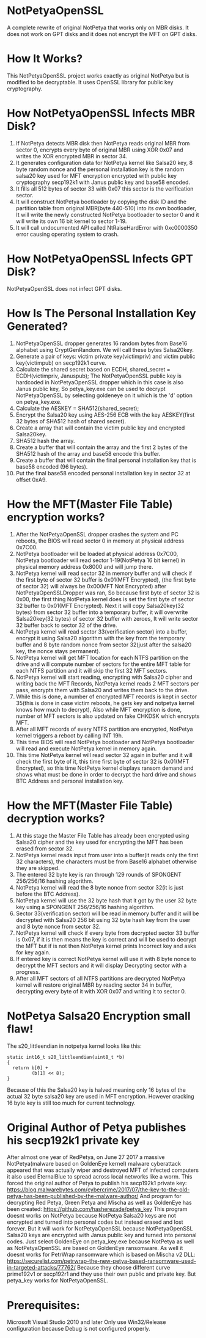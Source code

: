 # NotPetyaOpenSSL

A complete rewrite of original NotPetya that works only on MBR disks.
It does not work on GPT disks and it does not encrypt the MFT on GPT disks.

# How It Works?

This NotPetyaOpenSSL project works exactly as original NotPetya but is modified to be decryptable.
It uses OpenSSL library for public key cryptography.

# How NotPetyaOpenSSL Infects MBR Disk?

1. If NotPetya detects MBR disk then NotPetya reads original MBR from sector 0, encrypts every byte of original MBR using
XOR 0x07 and writes the XOR encrypted MBR in sector 34.
2. It generates configuration data for NotPetya kernel like Salsa20 key, 8 byte random nonce and the personal installation key
is the random salsa20 key used for MFT encryption encrypted with public key cryptography secp192k1 with Janus public key
and base58 encoded.
3. It fills all 512 bytes of sector 33 with 0x07 this sector is the verification sector.
4. It will construct NotPetya bootloader by copying the disk ID and the partition table from original MBR(byte 440-510)
into its own bootloader, It will write the newly constructed NotPetya bootloader to sector 0 and it will write its own
16 bit kernel to sector 1-19.
5. It will call undocumented API called NtRaiseHardError with 0xc0000350 error causing operating system to crash.

# How NotPetyaOpenSSL Infects GPT Disk?

NotPetyaOpenSSL does not infect GPT disks.

# How Is The Personal Installation Key Generated?

1. NotPetyaOpenSSL dropper generates 16 random bytes from Base16 alphabet using CryptGenRandom.
We will call these bytes Salsa20key.
2. Generate a pair of keys: victim private key(victimpriv) and victim public key(victimpub) on secp192k1 curve.
3. Calculate the shared secret based on ECDH, shared_secret = ECDH(victimpriv, Januspub);
The NotPetyaOpenSSL public key is hardcoded in NotPetyaOpenSSL dropper which in this case is also Janus public key,
So petya_key.exe can be used to decrypt NotPetyaOpenSSL by selecting goldeneye on it which is the 'd' option on petya_key.exe.
4. Calculate the AESKEY = SHA512(shared_secret);
5. Encrypt the Salsa20 key using AES-256 ECB with the key AESKEY(first 32 bytes of SHA512 hash of shared secret).
6. Create a array that will contain the victim public key and encrypted Salsa20key.
7. SHA512 hash the array.
8. Create a buffer that will contain the array and the first 2 bytes of the SHA512 hash of the array and base58 encode this buffer.
9. Create a buffer that will contain the final personal installation key that is base58 encoded (96 bytes).
11. Put the final base58 encoded personal installation key in sector 32 at offset 0xA9.

# How the MFT(Master File Table) encryption works?
1. After the NotPetyaOpenSSL dropper crashes the system and PC reboots, the BIOS
will read sector 0 in memory at physical address 0x7C00.
2. NotPetya bootloader will be loaded at physical address 0x7C00, NotPetya bootloader will read sector 1-19(NotPetya 16 bit kernel)
in physical memory address 0x8000 and will jump there.
3. NotPetya kernel will read sector 32 in memory buffer and will check if the first byte of sector 32 buffer is 0x01(MFT Encrypted),
(the first byte of sector 32) will always be 0x00(MFT Not Encrypted) after NotPetyaOpenSSLDropper was ran,
So because first byte of sector 32 is 0x00, the first thing NotPetya kernel does is set the first byte of sector 32 buffer to 0x01(MFT Encrypted).
Next it will copy Salsa20key(32 bytes) from sector 32 buffer into a temporary buffer, it will overwrite Salsa20key(32 bytes) of sector 32 buffer with zeroes,
It will write sector 32 buffer back to sector 32 of the drive.
4. NotPetya kernel will read sector 33(verification sector) into a buffer, encrypt it using Salsa20 algorithm with the key from the temporary buffer and
8 byte random nonce from sector 32(just after the salsa20 key, the nonce stays permanent).
5. NotPetya kernel will get MFT location for each NTFS partition on the drive and will compute number of sectors for the entire MFT table for each NTFS partition and it will skip the first 32 MFT sectors.
6. NotPetya kernel will start reading, encrypting with Salsa20 cipher and writing back the MFT Records, NotPetya kernel reads 2 MFT sectors per pass, encrypts them with Salsa20
and writes them back to the drive.
7. While this is done, a number of encrypted MFT records is kept in sector 35(this is done in case victim reboots, he gets key and notpetya kernel knows how much to decrypt),
Also while MFT encryption is done, number of MFT sectors is also updated on fake CHKDSK which encrypts MFT.
8. After all MFT records of every NTFS partition are encrypted, NotPetya kernel triggers a reboot by calling INT 19h.
9. This time BIOS will read NotPetya bootloader and NotPetya bootloader will read and execute NotPetya kernel in memory again.
10. This time NotPetya kernel will read sector 32 again in buffer and it will check the first byte of it, this time first byte of sector 32 is 0x01(MFT Encrypted),
so this time NotPetya kernel displays ransom demand and shows what must be done in order to decrypt the hard drive and shows BTC Address and personal installation key.

# How the MFT(Master File Table) decryption works?
1. At this stage the Master File Table has already been encrypted using Salsa20 cipher and the key used for encrypting the MFT has been erased from sector 32.
2. NotPetya kernel reads input from user into a buffer(it reads only the first 32 characters),
the characters must be from Base16 alphabet otherwise they are skipped.
3. The entered 32 byte key is ran through 129 rounds of SPONGENT 256/256/16 hashing algorithm.
4. NotPetya kernel will read the 8 byte nonce from sector 32(it is just before the BTC Address).
5. NotPetya kernel will use the 32 byte hash that it got by the user 32 byte key using a SPONGENT 256/256/16 hashing algorithm.
6. Sector 33(verification sector) will be read in memory buffer and it will be decrypted with Salsa20 256 bit using 32 byte hash key from the user and 8 byte nonce from sector 32.
7. NotPetya kernel will check if every byte from decrypted sector 33 buffer is 0x07, if it is then means the key is correct and will be used to decrypt the MFT but if is not
then NotPetya kernel prints Incorrect key and asks for key again.
8. If entered key is correct NotPetya kernel will use it with 8 byte nonce to decrypt the MFT sectors and it will display Decrypting sector with a progress.
9. After all MFT sectors of all NTFS partitions are decrypted NotPetya kernel will restore original MBR by reading sector 34 in buffer, decrypting every byte of it with XOR 0x07
and writing it to sector 0.

# NotPetya Salsa20 Encryption small flaw!
The s20_littleendian in notpetya kernel looks like this:

```
static int16_t s20_littleendian(uint8_t *b)
{
  return b[0] +
         (b[1] << 8);
}
```

Because of this the Salsa20 key is halved meaning only 16 bytes of the actual 32 byte salsa20 key are used in MFT encryption.
However cracking 16 byte key is still too much for current technology.

# Original Author of Petya publishes his secp192k1 private key
After almost one year of RedPetya, on June 27 2017 a massive NotPetya(malware based on GoldenEye kernel) malware cyberattack appeared
that was actually wiper and destroyed MFT of infected computers it also used EternalBlue to spread across local networks like a worm.
This forced the original author of Petya to publish his secp192k1 private key:
https://blog.malwarebytes.com/cybercrime/2017/07/the-key-to-the-old-petya-has-been-published-by-the-malware-author/
And program for decrypting Red Petya, Green Petya and Mischa as well as GoldenEye has been created:
https://github.com/hasherezade/petya_key
This program doesnt works on NotPetya because NotPetya Salsa20 keys are not encrypted and turned into personal codes but instead erased and lost forever.
But it will work for NotPetyaOpenSSL because NotPetyaOpenSSL Salsa20 keys are encrypted with Janus public key and turned into personal codes.
Just select GoldenEye on petya_key.exe because NotPetya as well as NotPetyaOpenSSL are based on GoldenEye ransomware.
As well it doesnt works for PetrWrap ransomware which is based on Mischa v2 DLL:
https://securelist.com/petrwrap-the-new-petya-based-ransomware-used-in-targeted-attacks/77762/
Because they choose different curve prime192v1 or secp192r1 and they use their own public and private key.
But petya_key works for NotPetyaOpenSSL.

# Prerequisites:

Microsoft Visual Studio 2010 and later Only use Win32/Release configuration because Debug is not configured properly.
